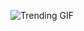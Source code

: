 ![Trending GIF](https://media1.giphy.com/media/v1.Y2lkPThiYjIxNzcyeDczNmRwYnFsdnA4MnR4c29rMDczemMyeHloanpsbGVvZ3hpdzNxbyZlcD12MV9naWZzX3NlYXJjaCZjdD1n/P6gJOUsfq4r92gU279/giphy.gif)
